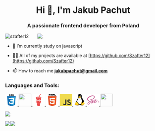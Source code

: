 <h1 align="center">Hi 👋, I'm Jakub Pachut</h1>
<h3 align="center">A passionate frontend developer from Poland</h3>

<img align="right" width="400" src="https://analyticsindiamag.com/wp-content/uploads/2018/12/developer-dribbble.gif">

<p align="left" margin="10px"> <img src="https://komarev.com/ghpvc/?username=szafter12&label=Profile%20views&color=0e75b6&style=flat" alt="szafter12" /> </p>

- 🔭 I’m currently study on javascript

- 👨‍💻 All of my projects are available at [https://github.com/Szafter12](https://github.com/Szafter12)

- 📫 How to reach me **jakubpachut@gmail.com**

<h3 align="left">Languages and Tools:</h3>
<p align="left"> </a><a href="https://www.w3schools.com/css/" target="_blank" rel="noreferrer"> <img src="https://raw.githubusercontent.com/devicons/devicon/master/icons/css3/css3-original-wordmark.svg" width="40" height="40"/> </a> <a href="https://git-scm.com/" target="_blank" rel="noreferrer"> <img src="https://www.vectorlogo.zone/logos/git-scm/git-scm-icon.svg" width="40" height="40"/> </a> <a href="https://gulpjs.com" target="_blank" rel="noreferrer"> <img src="https://raw.githubusercontent.com/devicons/devicon/master/icons/gulp/gulp-plain.svg" width="40" height="40"/> </a> <a href="https://www.w3.org/html/" target="_blank" rel="noreferrer"> <img src="https://raw.githubusercontent.com/devicons/devicon/master/icons/html5/html5-original-wordmark.svg" width="40" height="40"/> </a> <a href="https://developer.mozilla.org/en-US/docs/Web/JavaScript" target="_blank" rel="noreferrer"> <img src="https://raw.githubusercontent.com/devicons/devicon/master/icons/javascript/javascript-original.svg" width="40" height="40"/> </a> <a href="https://www.linux.org/" target="_blank" rel="noreferrer"> <img src="https://raw.githubusercontent.com/devicons/devicon/master/icons/linux/linux-original.svg" width="40" height="40"/> </a> <a href="https://sass-lang.com" target="_blank" rel="noreferrer"> <img src="https://raw.githubusercontent.com/devicons/devicon/master/icons/sass/sass-original.svg" width="40" height="40"/> </a> <a href="https://tailwindcss.com/" target="_blank" rel="noreferrer"> <img src="https://www.vectorlogo.zone/logos/tailwindcss/tailwindcss-icon.svg" width="40" height="40"/> </a>

<p>&nbsp;<img align="left" src="https://github-readme-stats.vercel.app/api?username=szafter12&show_icons=true&locale=en" /></p>

<p><img align="left" src="https://github-readme-streak-stats.herokuapp.com/?user=szafter12&" /></p>

<p><img align="left" src="https://github-readme-stats.vercel.app/api/top-langs?username=szafter12&show_icons=true&locale=en&layout=compact" /></p>


